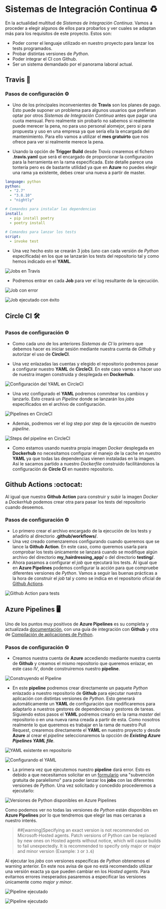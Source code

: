 # Sistemas de Integración Continua :recycle:

En la actualidad multitud de _Sistemas de Integración Continua_. Vamos a proceder a elegir algunos de ellos para probarlos y ver cuales se adaptan más para los requisitos de este proyecto. Estos son:
- Poder correr el lenguaje utilizado en nuestro proyecto para lanzar los tests programados.
- Probar distintas versiones de _Python_.
- Poder integrar el CI con Github.
- Ser un sistema demandado por el panorama laboral actual.

## Travis :man_with_gua_pi_mao:

### Pasos de configuración :gear:

- Uno de los principales inconvenientes de **Travis** son los planes de pago. Esto puede suponer un problema para algunos usuarios que prefieran optar por otros _Sistemas de Integración Continua_ antes que pagar una cuota mensual. Pero realmente sin probarlo no sabemos si realmente puede merecer la pena, no para uso personal alomejor, pero si para propuesta y uso en una empresa ya que sería ella la encargada del mantenimiento. Para ello vamos a utilizar el **mes gratuirto** que nos ofrece para ver si realmente merece la pena.

- Usando la opción de **Trigger Build** desde _Travis_ crearemos el fichero **.travis.yaml** que será el encargado de proporcionar la configuración para la herramienta en la rama especificada. Este detalle parece una tontería pero es de bastante utilidad ya que en **Azure** no puedes elegir una rama ya existente, debes crear una nueva a partir de master.

```yaml
language: python
python:
  - "2.7"
  - "3.8.10"
  - "nightly"

# Comandos para instalar las dependencias
install:
  - pip install poetry
  - poetry install
  
# Comandos para lanzar los tests
script:
  - invoke test
```

- Una vez hecho esto se crearán 3 jobs (uno can cada versión de _Python_ especificada) en los que se lanzarán los tests del repositorio tal y como hemos indicado en el **YAML**.

![Jobs en Travis](/docs/images/jobs_travis.png "Jobs en Travis")

- Podremos entrar en cada **Job** para ver el log resultante de la ejecución.

![Job con error](/docs/images/failed_job_travis.png "Job con error")

![Job ejecutado con éxito](/docs/images/successfull_job_travis.png "Job ejecutado con éxito")

## Circle CI :hammer_and_wrench:

### Pasos de configuración :gear:

- Como cada uno de los anteriores _Sistemas de CI_ lo primero que debemos hacer es iniciar sesión mediante nuestra cuenta de _Github_ y autorizar el uso de **CircleCI**.

- Una vez enlazadas las cuentas y elegido el repositorio podremos pasar a configurar nuestro **YAML** de **CircleCI**. En este caso vamos a hacer uso de nuestra imagen construida y desplegada en **Dockerhub**.

![Configuración del YAML en CircleCI](/docs/images/yaml_configuration_circleci.png "Configuración del YAML en CircleCI")

- Una vez configurado el **YAML** podremos commitear los cambios y lanzarlo. Esto creará un _Pipeline_ donde se lanzarán los _jobs_ especificados en el archivo de configuración.

![Pipelines en CircleCI](/docs/images/pipelines_circleci.png "Pipelines en CircleCI")

- Además, podremos ver el _log_ step por step de la ejecución de nuestro _pipeline_.

![Steps del pipeline en CircleCI](/docs/images/steps_circleci.png "Steps del pipeline en CircleCI")

- Como estamos usando  nuestra propia imagen _Docker_ desplegada en **Dockerhub** no necesitamos configurar el manejo de la cache en nuestro **YAML** ya que todas las dependencias vienen instaladas en la imagen. Así le sacamos partido a nuestro _Dockerfile_ construido facilitándonos la configuración de **Circle CI** en nuestro repositorio.

## Github Actions :octocat:

Al igual que nuestra **Github Action** para construir y subir la imagen _Docker_ a _DockerHub_ podemos crear otra para pasar los tests del repositorio cuando deseemos.

### Pasos de configuración :gear:

- Lo primero crear el archivo encargado de la ejecución de los tests y añadirlo al directorio **.github/workflows/**.
- Una vez creado comenzaremos configurando cuando queremos que se lance la **Github Action**. En este caso, como queremos usarla para comprobar los tests únicamente se lanzará cuando se modifique algún archivo del directorio **my_hairdressing_app/** o del directorio **testing/**.
- Ahora pasamos a configurar el _job_ que ejecutará los tests. Al igual que en **Azure Pipelines** podemos configurar la acción para que compruebe diferentes versiones de _Python_. Vamos a seguir las buenas prácticas a la hora de construir el _job_ tal y como se indica en el repositorio oficial de [Github Actions](https://github.com/actions/starter-workflows/blob/main/ci/python-package.yml).

![Github Action para tests](/docs/images/tests_github_action.png "Github Action para tests")

## Azure Pipelines :desktop_computer:

Uno de los puntos muy positivos de **Azure Pipelines** es su completa y actualizada [documentación](https://docs.microsoft.com/es-es/azure/devops/pipelines), con una guía de integración con **Github** y otra de [Compilación de aplicaciones de Python](https://docs.microsoft.com/es-es/azure/devops/pipelines/ecosystems/python?view=azure-devops).

### Pasos de configuración :gear:

- Creamos nuestra cuenta de **Azure** accediendo mediante nuestra cuenta de **Github** y creamos el mismo repositorio que queremos enlazar, en este caso _IV_, donde construiremos nuestro **pipeline**.

![Construyendo el Pipeline](/docs/images/creating_pipeline_azure.png "Construyendo el Pipeline")

- En este **pipeline** podremos crear directamente un paquete _Python_ enlazado a nuestro repositorio de **Github** para ejecutar nuestra aplicación con distintas versiones de _Python_. Esto generará automáticamente un **YAML** de configuración que modificaremos para adaptarlo a nuestros gestores de dependencias y gestores de tareas. Siguiendo estos pasos el **YAML** podremos crearlo en la rama _master_ del repositorio o en una nueva rama creada a partir de esta. Como nosotros realmente lo que queremos es trabajar en la rama de nuestro Pull Request, crearemos directamente el **YAML** en nuestro proyecto y desde **Azure** al crear el _pipeline_ seleccionaremos la opcción de **_Existing Azure Pipelines YAML file_**.

![YAML existente en repositorio](/docs/images/existing_yaml_azure.png "YAML existente en repositorio")

![Configurando el YAML](/docs/images/yaml_configuration_azure.png "Configurando el YAML")

- La primera vez que ejecutemos nuestro **pipeline** dará error. Esto es debido a que necesitamos solicitar en un [formulario](https://aka.ms/azpipelines-parallelism-request) una "subvención gratuita de paralelismo" para poder lanzar los **jobs** con las diferentes versiones de _Python_. Una vez solicitado y concedido procederemos a ejecutarlo:

![Versiones de Python disponibles en Azure Pipelines](/docs/images/python_versions_azure.png "Versiones de Python disponibles en Azure Pipelines")

Como podemos ver no todas las versiones de _Python_ están disponibles en **Azure Pipelines** por lo que tendremos que elegir las mas cercanas a nuestro interés.

> ##[warning]Specifying an exact version is not recommended on Microsoft-Hosted agents. Patch versions of Python can be replaced by new ones on Hosted agents without notice, which will cause builds to fail unexpectedly. It is recommended to specify only major or major and minor version (Example: `3` or `3.6`)

Al ejecutar los _jobs_ con versiones específicas de _Python_ obtenemos el warning anterior. En este nos avisa de que no está recomendado utilizar una versión exacta ya que pueden cambiar en los _Hosted agents_. Para evitarnos errores inesperados pasaremos a especificar las versiones únicamente como _major y minor_.

![Pipeline ejecutado](/docs/images/executed_pipeline_azure.png "Pipeline ejecutado")

![Pipeline ejecutado](/docs/images/tests_azure.png "Pipeline ejecutado")

